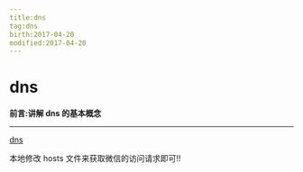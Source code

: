 ```yaml
---
title:dns    
tag:dns      
birth:2017-04-20      
modified:2017-04-20      
---
```


dns
===
**前言:讲解 dns 的基本概念**

---

[dns](http://www.study-area.org/network/network_dns.htm)

本地修改 hosts 文件来获取微信的访问请求即可!!